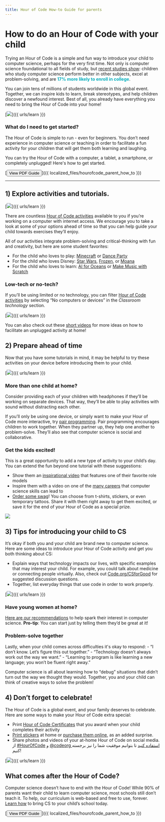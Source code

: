 ```yaml
---
title: Hour of Code How-to Guide for parents
---
```


# How to do an Hour of Code with your child

Trying an Hour of Code is a simple and fun way to introduce your child to computer science, perhaps for the very first time. Not only is computer science foundational to all fields of study, but [recent studies show](https://medium.com/@codeorg/cs-helps-students-outperform-in-school-college-and-workplace-66dd64a69536): children who study computer science perform better in other subjects, excel at problem-solving, and are <font color="00adbc"><b>17% more likely to enroll in college</b></font>.

You can join tens of millions of students worldwide in this global event. Together, we can inspire kids to learn, break stereotypes, and help children discover a newfound interest. Best of all, you already have everything you need to bring the Hour of Code into your home!

[![](/images/fit-600/Marketing/mother-helping-her-daughter-use-a-laptop-4260325.jpg)]({{ urls/learn }})

<h3>What do I need to get started?</h3>

The Hour of Code is simple to run - even for beginners. You don’t need experience in computer science or teaching in order to facilitate a fun activity for your children that will get them both learning and laughing.

You can try the Hour of Code with a computer, a tablet, a smartphone, or completely unplugged! Here's how to get started.

[<button>View PDF Guide</button>]({{ localized_files/hourofcode_parent_how_to }})

* * *

## 1) Explore activities and tutorials.

[![](/images/tutorials.png)]({{ urls/learn }})

There are countless [Hour of Code activities](https://hourofcode.com/us/learn) available to you if you’re working on a computer with internet access. We encourage you to take a look at some of your options ahead of time so that you can help guide your child towards exercises they’ll enjoy.

All of our activities integrate problem-solving and critical-thinking with fun and creativity, but here are some student favorites:

- For the child who loves to play: [Minecraft](https://code.org/minecraft) or [Dance Party](https://code.org/dance)
- For the child who loves Disney: [Star Wars](https://code.org/starwars), [Frozen](https://studio.code.org/s/frozen/lessons/1/levels/1), or [Moana](https://partners.disney.com/hour-of-code?cds&cmp=vanity%7Cnatural%7Cus%7Cmoanahoc%7C)
- For the child who loves to learn: [AI for Oceans](https://code.org/oceans) or [Make Music with Scratch](https://scratch.mit.edu/projects/editor/?tutorial=music&utm_source=codeorg)

<h3>Low-tech or no-tech?</h3>

If you’ll be using limited or no technology, you can filter [Hour of Code activities](https://hourofcode.com/us/learn) by selecting “No computers or devices” in the *Classroom technology* section.

[![](/images/Marketing/filtering-activities-hoc.jpg)]({{ urls/learn }})

You can also check out these [short videos](https://www.youtube.com/playlist?list=PLzdnOPI1iJNcpfa4LtbaIl35gqir_5XUu) for more ideas on how to facilitate an unplugged activity at home!

## 2) Prepare ahead of time

Now that you have some tutorials in mind, it may be helpful to try these activities on your device before introducing them to your child.

[![](/images/fit-600/Marketing/father-and-children-looking-at-a-laptop-4260749.jpg)]({{ urls/learn }})

<h3>More than one child at home?</h3>

Consider providing each of your children with headphones if they’ll be working on separate devices. That way, they’ll be able to play activities with sound without distracting each other.

If you’ll only be using one device, or simply want to make your Hour of Code more interactive, try [pair programming](https://www.youtube.com/watch?v=vgkahOzFH2Q). Pair programming encourages children to work together. When they partner up, they help one another to problem-solve. They’ll also see that computer science is social and collaborative.

<h3>Get the kids excited! </h3>

This is a great opportunity to add a new type of activity to your child’s day. You can extend the fun beyond one tutorial with these suggestions:

- Show them an [inspirational video](https://www.youtube.com/playlist?list=PLzdnOPI1iJNcadqJAZnbDYShie4gLZQQJ) that features one of their favorite role models
- Inspire them with a video on one of the [many careers](https://www.youtube.com/playlist?list=PLzdnOPI1iJNfpD8i4Sx7U0y2MccnrNZuP) that computer science skills can lead to
- [Order some swag](https://store.code.org/)! You can choose from t-shirts, stickers, or even temporary tattoos. Share it with them right away to get them excited, or save it for the end of your Hour of Code as a special prize.

<a href="https://store.code.org/" target="_blank"><img src="/images/fit-500/Marketing/hourofcodestore.jpg"></a>

## 3) Tips for introducing your child to CS

It’s okay if both you and your child are brand new to computer science. Here are some ideas to introduce your Hour of Code activity and get you both thinking about CS:

- Explain ways that technology impacts our lives, with specific examples that may interest your child. For example, you could talk about medicine or connecting people virtually. Also, check out [Code.org/CSforGood](https://code.org/csforgood) for suggested discussion questions.
- Together, list everyday things that use code in order to work properly.

[![](/images/fit-600/Marketing/girl-sitting-on-sofa-while-using-tablet-computer-4144035.jpg)]({{ urls/learn }})

<h3>Have young women at home?</h3>

<a href="https://code.org/girls">Here are our recommendations</a> to help spark their interest in computer science. **Pro-tip**: You can start just by telling them they’d be great at it!

<h3>Problem-solve together</h3>

Lastly, when your child comes across difficulties it's okay to respond: - “I don’t know. Let’s figure this out together.” - “Technology doesn’t always work out the way we want.” - “Learning to program is like learning a new language; you won’t be fluent right away.”

Computer science is all about learning how to “debug” situations that didn’t turn out the way we thought they would. Together, you and your child can think of creative ways to solve the problem!

## 4) Don’t forget to celebrate!

The Hour of Code is a global event, and your family deserves to celebrate. Here are some ways to make your Hour of Code extra special:

- Print [Hour of Code Certificates](https://staging.code.org/certificates) that you award when your child completes their activity
- [Print stickers](https://staging.hourofcode.com/us/promote/resources#stickers) at home or [purchase them online](https://store.code.org/), as an added surprise.
- Share photos and videos of your at-home Hour of Code on social media. از [#HourOfCode](https://twitter.com/hashtag/hourofcode) و [@codeorg استفاده کنید](https://twitter.com/codeorg) تا بتوانیم موفقیت شما را نیز برجسته کنیم!

[![](/images/fit-600/Marketing/g8TUlHzF.jpeg)]({{ urls/learn }})

<h2>What comes after the Hour of Code?</h2>

Computer science doesn’t have to end with the Hour of Code! While 90% of parents want their child to learn computer science, most schools still don’t teach it. To help, our curriculum is web-based and free to use, forever. [Learn how](https://code.org/yourschool) to bring CS to your child’s school today.

[<button>View PDF Guide</button>]({{ localized_files/hourofcode_parent_how_to }})
